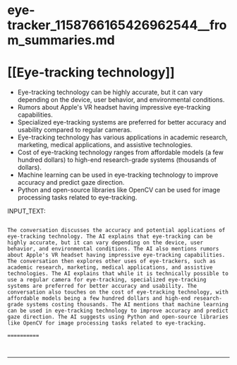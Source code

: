 # eye-tracker_1158766165426962544__from_summaries.md

# [[Eye-tracking technology]]
- Eye-tracking technology can be highly accurate, but it can vary depending on the device, user behavior, and environmental conditions.
- Rumors about Apple's VR headset having impressive eye-tracking capabilities.
- Specialized eye-tracking systems are preferred for better accuracy and usability compared to regular cameras.
- Eye-tracking technology has various applications in academic research, marketing, medical applications, and assistive technologies.
- Cost of eye-tracking technology ranges from affordable models (a few hundred dollars) to high-end research-grade systems (thousands of dollars).
- Machine learning can be used in eye-tracking technology to improve accuracy and predict gaze direction.
- Python and open-source libraries like OpenCV can be used for image processing tasks related to eye-tracking.

INPUT_TEXT:

```

The conversation discusses the accuracy and potential applications of eye-tracking technology. The AI explains that eye-tracking can be highly accurate, but it can vary depending on the device, user behavior, and environmental conditions. The AI also mentions rumors about Apple's VR headset having impressive eye-tracking capabilities. The conversation then explores other uses of eye-trackers, such as academic research, marketing, medical applications, and assistive technologies. The AI explains that while it is technically possible to use a regular camera for eye-tracking, specialized eye-tracking systems are preferred for better accuracy and usability. The conversation also touches on the cost of eye-tracking technology, with affordable models being a few hundred dollars and high-end research-grade systems costing thousands. The AI mentions that machine learning can be used in eye-tracking technology to improve accuracy and predict gaze direction. The AI suggests using Python and open-source libraries like OpenCV for image processing tasks related to eye-tracking.

==========



```

___

